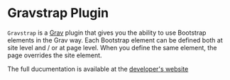 # Gravstrap Plugin

`Gravstrap` is a [Grav](http://github.com/getgrav/grav) plugin that gives you the ability to use Bootstrap elements in the Grav way. Each Bootstrap element can be defined both at site level and / or at page level. When you define the same element, the page overrides the site element.

The full ducumentation is available at the [developer's website](http://diblas.net/plugins/use-bootstrap-elements-in-the-grav-cms-way)
